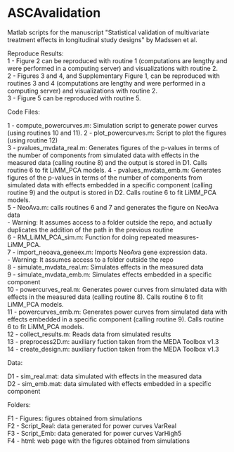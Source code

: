 # ASCAvalidation
Matlab scripts for the manuscript "Statistical validation of multivariate treatment effects in longitudinal study designs" by Madssen et al.   

Reproduce Results:  
1 - Figure 2 can be reproduced with routine 1 (computations are lengthy and were performed in a computing server) and visualizations with routine 2.  
2 - Figures 3 and 4, and Supplementary Figure 1, can be reproduced with routines 3 and 4  (computations are lengthy and were performed in a computing server) and visualizations with routine 2.  
3 - Figure 5 can be reproduced with routine 5.  

Code Files:  

 1 - compute_powercurves.m: Simulation script to generate power curves (using routines 10 and 11). 
 2 - plot_powercurves.m: Script to plot the figures (using routine 12)  
 3 - pvalues_mvdata_real.m: Generates figures of the p-values in terms of the number of components from simulated data with effects in the measured data (calling routine 8) and the output is stored in D1. Calls routine 6 to fit LiMM_PCA models.
 4 - pvalues_mvdata_emb.m: Generates figures of the p-values in terms of the number of components from simulated data with effects embedded in a specific component (calling routine 9) and the output is stored in D2. Calls routine 6 to fit LiMM_PCA models.  
 5 - NeoAva.m: calls routines 6 and 7 and generates the figure on NeoAva data  
    - Warning: It assumes access to a folder outside the repo, and actually duplicates the addition of the path in the previous routine    
 6 - RM_LiMM_PCA_sim.m: Function for doing repeated measures-LiMM_PCA.     
 7 - import_neoava_geneex.m: Imports NeoAva gene expression data.  
    - Warning: It assumes access to a folder outside the repo  
 8 - simulate_mvdata_real.m: Simulates effects in the measured data  
 9 - simulate_mvdata_emb.m: Simulates effects embedded in a specific component  
10 - powercurves_real.m: Generates power curves from simulated data with effects in the measured data (calling routine 8). Calls routine 6 to fit LiMM_PCA models.  
11 - powercurves_emb.m: Generates power curves from simulated data with effects embedded in a specific component (calling routine 9). Calls routine 6 to fit LiMM_PCA models.  
12 - collect_results.m: Reads data from simulated results  
13 - preprocess2D.m: auxiliary fuction taken from the MEDA Toolbox v1.3  
14 - create_design.m: auxiliary fuction taken from the MEDA Toolbox v1.3  

Data:  

D1 - sim_real.mat: data simulated with effects in the measured data   
D2 - sim_emb.mat: data simulated with effects embedded in a specific component  

Folders:  

F1 - Figures: figures obtained from simulations  
F2 - Script_Real: data generated for power curves VarReal  
F3 - Script_Emb: data generated for power curves VarHigh5  
F4 - html: web page with the figures obtained from simulations   
